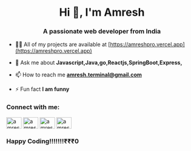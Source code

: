 <h1 align="center">Hi 👋, I'm Amresh</h1>
<h3 align="center">A passionate web developer from India</h3>

- 👨‍💻 All of my projects are available at [https://amreshpro.vercel.app](https://amreshpro.vercel.app)

- 💬 Ask me about **Javascript,Java,go,Reactjs,SpringBoot,Express,**

- 📫 How to reach me **amresh.terminal@gmail.com**

- ⚡ Fun fact **I am funny**

<h3 align="left">Connect with me:</h3>
<p align="left">
<a href="https://twitter.com/amreshpro" target="blank"><img align="center" src="https://raw.githubusercontent.com/rahuldkjain/github-profile-readme-generator/master/src/images/icons/Social/twitter.svg" alt="amreshpro" height="30" width="40" /></a>
<a href="https://linkedin.com/in/amreshpro" target="blank"><img align="center" src="https://raw.githubusercontent.com/rahuldkjain/github-profile-readme-generator/master/src/images/icons/Social/linked-in-alt.svg" alt="amreshpro" height="30" width="40" /></a>
<a href="https://hashnode.com/amreshpro" target="blank"><img align="center" src="https://raw.githubusercontent.com/rahuldkjain/github-profile-readme-generator/master/src/images/icons/Social/hashnode.svg" alt="amreshpro" height="30" width="40" /></a>
<a href="https://discord.gg/amresh9" target="blank"><img align="center" src="https://raw.githubusercontent.com/rahuldkjain/github-profile-readme-generator/master/src/images/icons/Social/discord.svg" alt="amresh9" height="30" width="40" /></a>
</p>

### **Happy Coding!!!!!!!₹₹₹0** 


